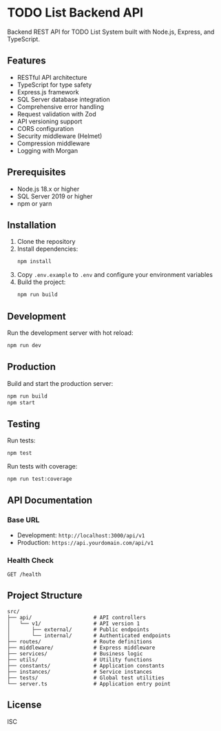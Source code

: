 # TODO List Backend API

Backend REST API for TODO List System built with Node.js, Express, and TypeScript.

## Features

- RESTful API architecture
- TypeScript for type safety
- Express.js framework
- SQL Server database integration
- Comprehensive error handling
- Request validation with Zod
- API versioning support
- CORS configuration
- Security middleware (Helmet)
- Compression middleware
- Logging with Morgan

## Prerequisites

- Node.js 18.x or higher
- SQL Server 2019 or higher
- npm or yarn

## Installation

1. Clone the repository
2. Install dependencies:
   ```bash
   npm install
   ```
3. Copy `.env.example` to `.env` and configure your environment variables
4. Build the project:
   ```bash
   npm run build
   ```

## Development

Run the development server with hot reload:
```bash
npm run dev
```

## Production

Build and start the production server:
```bash
npm run build
npm start
```

## Testing

Run tests:
```bash
npm test
```

Run tests with coverage:
```bash
npm run test:coverage
```

## API Documentation

### Base URL
- Development: `http://localhost:3000/api/v1`
- Production: `https://api.yourdomain.com/api/v1`

### Health Check
```
GET /health
```

## Project Structure

```
src/
├── api/                    # API controllers
│   └── v1/                 # API version 1
│       ├── external/       # Public endpoints
│       └── internal/       # Authenticated endpoints
├── routes/                 # Route definitions
├── middleware/             # Express middleware
├── services/               # Business logic
├── utils/                  # Utility functions
├── constants/              # Application constants
├── instances/              # Service instances
├── tests/                  # Global test utilities
└── server.ts               # Application entry point
```

## License

ISC